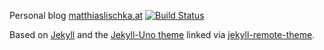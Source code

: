 Personal blog [matthiaslischka.at](https://matthiaslischka.at)
[![Build Status](https://travis-ci.org/matthiaslischka/matthiaslischka.at.svg?branch=master)](https://travis-ci.org/matthiaslischka/matthiaslischka.at)

Based on [Jekyll](https://jekyllrb.com/) and the [Jekyll-Uno theme](https://github.com/joshgerdes/jekyll-uno) linked via [jekyll-remote-theme](https://github.com/benbalter/jekyll-remote-theme).
